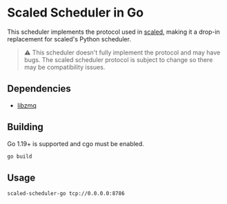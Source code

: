 # Scaled Scheduler in Go

This scheduler implements the protocol used in [scaled](https://github.com/yzard/scaled), making it a drop-in
replacement for scaled's Python scheduler.

> :warning: This scheduler doesn't fully implement the protocol and may have bugs.
> The scaled scheduler protocol is subject to change so there may be compatibility issues.

## Dependencies

- [libzmq](https://github.com/zeromq/libzmq)

## Building

Go 1.19+ is supported and cgo must be enabled.

```bash
go build
```

## Usage

```bash
scaled-scheduler-go tcp://0.0.0.0:8786
```
